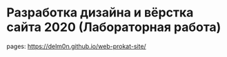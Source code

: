 # Разработка дизайна и вёрстка сайта 2020 (Лабораторная работа)

pages: https://delm0n.github.io/web-prokat-site/
